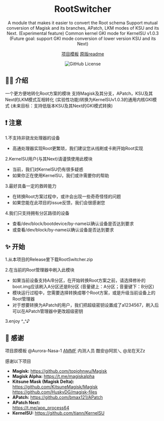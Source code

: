 <div align="center"> 
  
# RootSwitcher
A module that makes it easier to convert the Root schema
 Support mutual conversion of Magisk and its branches, APatch, LKM modes of KSU and its Next.
(Experimental feature) Common kernel GKI mode for KernelSU v1.0.3
(Future goal: support GKI mode conversion of lower version KSU and its Next)

[项目模板](https://github.com/Aurora-Nasa-1/AMMF)  [原版readme](https://github.com/yu13140/RootSwitcher/Document/README.md) 
  
 <img src="https://img.shields.io/github/license/Aurora-Nasa-1/AMMF" alt="GitHub License">  
  
</div> 
  
## ✍🏼 介绍

一个更方便地转化Root方案的模块 
支持Magisk及其分支，APatch，KSU及其Next的LKM模式互相转化
(实验性功能)转换为KernelSUv1.0.3的通用内核GKI模式
(未来目标：支持低版本KSU及其Next的GKI模式转换)

## ❗ 注意

1.不支持非骁龙处理器的设备
   - 高通处理器实现Root更繁琐，我们建议您从线刷或卡刷开始Root实现

2.KernelSU用户(与其Next)请谨慎使用此模块
   - 当前，我们对KernelSU仍有很多疑惑
   - 如果你正在使用KernelSU，我们或许需要你的帮助
   
3.最好具备一定的救砖能力
   - 在转换Root方案过程中，或许会出现一些奇奇怪怪的问题
   - 如果您能在此项目的issue反馈，我们会很感谢您
   
4.我们只支持拥有分区路径的设备
   - 查看/dev/block/bootdevice/by-name以确认设备是否达到要求
   - 或查看/dev/block/by-name以确认设备是否达到要求
   
## ✨ 开始

1.从本项目的Release里下载RootSwitcher.zip

2.在当前的Root管理器中刷入此模块
   - 如果当前设备支持A/B分区，在开始转换Root方案之前，请选择修补的boot.img应该刷入A分区还是B分区 (音量键上：A分区；音量键下：B分区)
   - 模块运行过程中，您需要选择转换成哪个Root方案，或是升级当前设备上的Root管理器
   - 对于想要转换为APatch的用户，我们把超级密钥设置成了a1234567，刷入后可以在APatch管理器中更改超级密钥

3.enjoy ^_^♪

## 🙏 感谢

项目原模板 @Aurora-Nasa-1 [AMMF](https://github.com/Aurora-Nasa-1/AMMF)
内测人员 酷安@阿凯乀 @龙在天Zz

感谢以下项目
* **Magisk:** 
https://github.com/topjohnwu/Magisk
* **Magisk Alpha:** 
https://t.me/magiskalpha  
* **Kitsune Mask (Magisk Delta):**  
https://github.com/KitsuneMagisk/Magisk  
https://github.com/HuskyDG/magisk-files  
* **APatch:** 
https://github.com/bmax121/APatch  
* **APatch Next:**  
https://t.me/app_process64  
* **KernelSU:**
https://github.com/tiann/KernelSU  